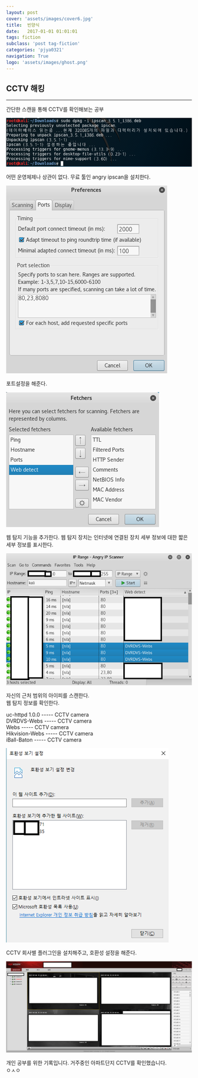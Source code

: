 ```yaml
---
layout: post
cover: 'assets/images/cover6.jpg'
title:  빈양식
date:   2017-01-01 01:01:01
tags: fiction
subclass: 'post tag-fiction'
categories: 'pjya0321'
navigation: True
logo: 'assets/images/ghost.png'
---
```



## CCTV 해킹
-----
간단한 스캔을 통해 CCTV를 확인해보는 공부  


![1](assets/postimage/CCTV1.png)  

어떤 운영체제나 상관이 없다. 무료 툴인 angry ipscan을 설치한다.  

![2](assets/postimage/CCTV2.png)  

포트설정을 해준다.  

![3](assets/postimage/CCTV3.png)  

웹 탐지 기능을 추가한다. 웹 탐지 장치는 인터넷에 연결된 장치 세부 정보에 대한 짧은 세부 정보를 표시한다.  

![4](assets/postimage/CCTV4.png)  

자신의 근처 범위의 아이피를 스캔한다.  
웹 탐지 정보를 확인한다.  

uc-httpd 1.0.0 ----- CCTV camera  
DVRDVS-Webs ----- CCTV camera  
Webs ----- CCTV camera  
Hikvision-Webs ----- CCTV camera  
iBall-Baton ----- CCTV camera  

![5](assets/postimage/CCTV5.png)  

CCTV 회사별 플러그인을 설치해주고, 호환성 설정을 해준다.  

![6](assets/postimage/CCTV6.png)  

개인 공부를 위한 기록입니다. 거주중인 아파트단지 CCTV를 확인했습니다.  
ㅇㅅㅇ







